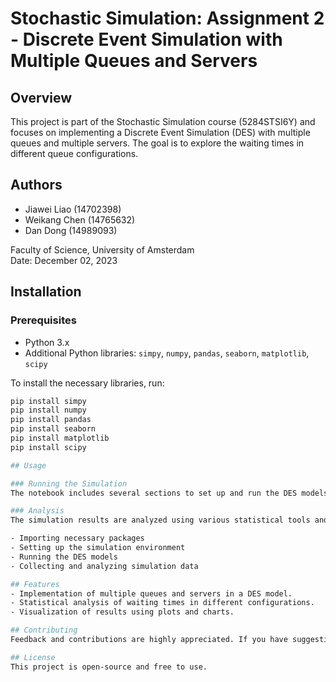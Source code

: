 # Stochastic Simulation: Assignment 2 - Discrete Event Simulation with Multiple Queues and Servers

## Overview
This project is part of the Stochastic Simulation course (5284STSI6Y) and focuses on implementing a Discrete Event Simulation (DES) with multiple queues and multiple servers. The goal is to explore the waiting times in different queue configurations.

## Authors
- Jiawei Liao (14702398)
- Weikang Chen (14765632)
- Dan Dong (14989093)

Faculty of Science, University of Amsterdam  
Date: December 02, 2023

## Installation

### Prerequisites
- Python 3.x
- Additional Python libraries: `simpy`, `numpy`, `pandas`, `seaborn`, `matplotlib`, `scipy`

To install the necessary libraries, run:
```bash
pip install simpy
pip install numpy
pip install pandas
pip install seaborn
pip install matplotlib
pip install scipy

## Usage

### Running the Simulation
The notebook includes several sections to set up and run the DES models. Execute each cell in sequence to run the simulations and view the results.

### Analysis
The simulation results are analyzed using various statistical tools and visualizations implemented in Python. Key sections include:

- Importing necessary packages
- Setting up the simulation environment
- Running the DES models
- Collecting and analyzing simulation data

## Features
- Implementation of multiple queues and servers in a DES model.
- Statistical analysis of waiting times in different configurations.
- Visualization of results using plots and charts.

## Contributing
Feedback and contributions are highly appreciated. If you have suggestions or want to contribute to the project, please contact one of the authors.

## License
This project is open-source and free to use.
